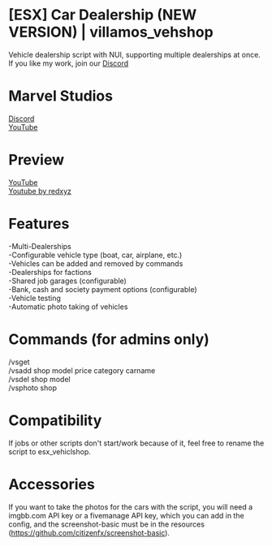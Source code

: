 # [ESX] Car Dealership (NEW VERSION) | villamos_vehshop
Vehicle dealership script with NUI, supporting multiple dealerships at once. If you like my work, join our [Discord](https://discord.gg/esnawXn5q5)
# Marvel Studios
[Discord](https://discord.gg/esnawXn5q5) <br/>
[YouTube](https://www.youtube.com/channel/UCEluDSZ6Y4fBB8OkKzcVx8A)
# Preview
[YouTube](https://youtu.be/INfQ7QGtoNo)<br/>
[Youtube by redxyz](https://www.youtube.com/watch?v=sFvsi1KcgMo)
# Features
-Multi-Dealerships <br/>
-Configurable vehicle type (boat, car, airplane, etc.) <br/>
-Vehicles can be added and removed by commands <br/>
-Dealerships for factions <br/>
-Shared job garages (configurable) <br/>
-Bank, cash and society payment options (configurable) <br/>
-Vehicle testing <br/>
-Automatic photo taking of vehicles <br/>
# Commands (for admins only)
/vsget <br/>
/vsadd shop model price category carname <br/>
/vsdel shop model <br/>
/vsphoto shop
# Compatibility
If jobs or other scripts don't start/work because of it, feel free to rename the script to esx_vehiclshop.
# Accessories
If you want to take the photos for the cars with the script, you will need a imgbb.com API key or a fivemanage API key, which you can add in the config, and the screenshot-basic must be in the resources (https://github.com/citizenfx/screenshot-basic).
